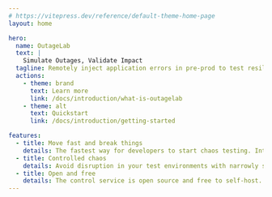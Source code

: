 ```yaml
---
# https://vitepress.dev/reference/default-theme-home-page
layout: home

hero:
  name: OutageLab
  text: |
    Simulate Outages, Validate Impact
  tagline: Remotely inject application errors in pre-prod to test resilience, observability, and incident response E2E
  actions:
    - theme: brand
      text: Learn more
      link: /docs/introduction/what-is-outagelab
    - theme: alt
      text: Quickstart
      link: /docs/introduction/getting-started

features:
  - title: Move fast and break things
    details: The fastest way for developers to start chaos testing. Integrates in application code as an installed package.
  - title: Controlled chaos
    details: Avoid disruption in your test environments with narrowly scoped outage conditions, including filtering to specific users.
  - title: Open and free
    details: The control service is open source and free to self-host. Or jump start with a free personal account on our managed service.
---
```

